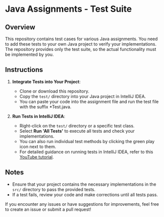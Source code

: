# Java Assignments - Test Suite

## Overview

This repository contains test cases for various Java assignments. You need to add these tests to your own Java project to verify your implementations. The repository provides only the test suite, so the actual functionality must be implemented by you.

## Instructions

1. **Integrate Tests into Your Project**:
   - Clone or download this repository.
   - Copy the `test/` directory into your Java project in IntelliJ IDEA.
   - You can paste your code into the assignment file and run the test file with the suffix *Test.java.

2. **Run Tests in IntelliJ IDEA**:
   - Right-click on the `test/` directory or a specific test class.
   - Select **Run 'All Tests'** to execute all tests and check your implementations.
   - You can also run individual test methods by clicking the green play icon next to them.
   - For detailed guidance on running tests in IntelliJ IDEA, refer to this [YouTube tutorial](https://www.youtube.com/watch?v=Zi67qUHbq-c).

## Notes

- Ensure that your project contains the necessary implementations in the `src/` directory to pass the provided tests.
- If a test fails, review your code and make corrections until all tests pass.

If you encounter any issues or have suggestions for improvements, feel free to create an issue or submit a pull request!
